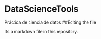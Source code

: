 # DataScienceTools
Práctica de ciencia de datos
##Editing the file

Its a markdown file in this repository.
